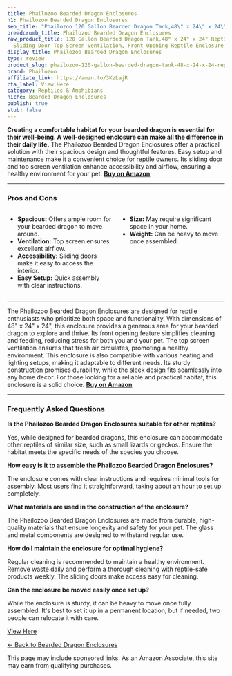 ```yaml
---
title: Phailozoo Bearded Dragon Enclosures
h1: Phailozoo Bearded Dragon Enclosures
seo_title: "Phailozoo 120 Gallon Bearded Dragon Tank,48\" x 24\" x 24\"\u2026"
breadcrumb_title: Phailozoo Bearded Dragon Enclosures
raw_product_title: 120 Gallon Bearded Dragon Tank,48" x 24" x 24" Reptile Tank with
  Sliding Door Top Screen Ventilation, Front Opening Reptile Enclosure for Easy Maintenance
display_title: Phailozoo Bearded Dragon Enclosures
type: review
product_slug: phailozoo-120-gallon-bearded-dragon-tank-48-x-24-x-24-reptile-tank-with-b4f1cca3
brand: Phailozoo
affiliate_link: https://amzn.to/3KzLajR
cta_label: View Here
category: Reptiles & Amphibians
niche: Bearded Dragon Enclosures
publish: true
stub: false
---
```


<div id="intro" class="full-width">
  <p><strong>Creating a comfortable habitat for your bearded dragon is essential for their well-being. A well-designed enclosure can make all the difference in their daily life.</strong> The Phailozoo Bearded Dragon Enclosures offer a practical solution with their spacious design and thoughtful features. Easy setup and maintenance make it a convenient choice for reptile owners. Its sliding door and top screen ventilation enhance accessibility and airflow, ensuring a healthy environment for your pet. <a href="https://amzn.to/3KzLajR" rel="nofollow sponsored noopener" target="_blank"><strong>Buy on Amazon</strong></a></p>
</div>

<hr />
<h3 id="pros-cons">Pros and Cons</h3>
<div class="pc-grid" style="display:grid;grid-template-columns:1fr 1fr;gap:16px;">
  <ul>
    <li><strong>Spacious:</strong> Offers ample room for your bearded dragon to move around.</li>
    <li><strong>Ventilation:</strong> Top screen ensures excellent airflow.</li>
    <li><strong>Accessibility:</strong> Sliding doors make it easy to access the interior.</li>
    <li><strong>Easy Setup:</strong> Quick assembly with clear instructions.</li>
  </ul>
  <ul>
    <li><strong>Size:</strong> May require significant space in your home.</li>
    <li><strong>Weight:</strong> Can be heavy to move once assembled.</li>
  </ul>
</div>
<hr />

<div class="full-width">
  <p>The Phailozoo Bearded Dragon Enclosures are designed for reptile enthusiasts who prioritize both space and functionality. With dimensions of 48" x 24" x 24", this enclosure provides a generous area for your bearded dragon to explore and thrive. Its front opening feature simplifies cleaning and feeding, reducing stress for both you and your pet. The top screen ventilation ensures that fresh air circulates, promoting a healthy environment. This enclosure is also compatible with various heating and lighting setups, making it adaptable to different needs. Its sturdy construction promises durability, while the sleek design fits seamlessly into any home decor. For those looking for a reliable and practical habitat, this enclosure is a solid choice. <a href="https://amzn.to/3KzLajR" rel="nofollow sponsored noopener" target="_blank"><strong>Buy on Amazon</strong></a></p>
</div>

<hr />
<h3 id="faqs">Frequently Asked Questions</h3>

<p><strong>Is the Phailozoo Bearded Dragon Enclosures suitable for other reptiles?</strong></p>
<p>Yes, while designed for bearded dragons, this enclosure can accommodate other reptiles of similar size, such as small lizards or geckos. Ensure the habitat meets the specific needs of the species you choose.</p>

<p><strong>How easy is it to assemble the Phailozoo Bearded Dragon Enclosures?</strong></p>
<p>The enclosure comes with clear instructions and requires minimal tools for assembly. Most users find it straightforward, taking about an hour to set up completely.</p>

<p><strong>What materials are used in the construction of the enclosure?</strong></p>
<p>The Phailozoo Bearded Dragon Enclosures are made from durable, high-quality materials that ensure longevity and safety for your pet. The glass and metal components are designed to withstand regular use.</p>

<p><strong>How do I maintain the enclosure for optimal hygiene?</strong></p>
<p>Regular cleaning is recommended to maintain a healthy environment. Remove waste daily and perform a thorough cleaning with reptile-safe products weekly. The sliding doors make access easy for cleaning.</p>

<p><strong>Can the enclosure be moved easily once set up?</strong></p>
<p>While the enclosure is sturdy, it can be heavy to move once fully assembled. It's best to set it up in a permanent location, but if needed, two people can relocate it with care.</p>
<p><a class="btn" href="https://amzn.to/3KzLajR" target="_blank" rel="nofollow sponsored noopener">View Here</a></p>
<p><a href="/roundups/reptiles-amphibians/bearded-dragon-enclosures/">← Back to Bearded Dragon Enclosures</a></p>
<aside class="disclosure">This page may include sponsored links. As an Amazon Associate, this site may earn from qualifying purchases.</aside>
